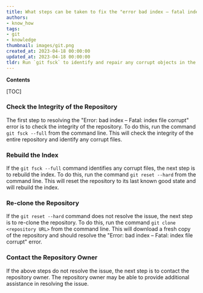 ```yaml
---
title: What steps can be taken to fix the "error bad index – fatal index file corrupt" issue when using git?
authors:
- know_how
tags:
- git
- knowledge
thumbnail: images/git.png
created_at: 2023-04-18 00:00:00
updated_at: 2023-04-18 00:00:00
tldr: Run `git fsck` to identify and repair any corrupt objects in the Git repository.
---
```


**Contents**

[TOC]

### Check the Integrity of the Repository

The first step to resolving the "Error: bad index – Fatal: index file corrupt" error is to check the integrity of the repository. To do this, run the command `git fsck --full` from the command line. This will check the integrity of the entire repository and identify any corrupt files.

### Rebuild the Index

If the `git fsck --full` command identifies any corrupt files, the next step is to rebuild the index. To do this, run the command `git reset --hard` from the command line. This will reset the repository to its last known good state and will rebuild the index.

### Re-clone the Repository

If the `git reset --hard` command does not resolve the issue, the next step is to re-clone the repository. To do this, run the command `git clone <repository URL>` from the command line. This will download a fresh copy of the repository and should resolve the "Error: bad index – Fatal: index file corrupt" error.

### Contact the Repository Owner

If the above steps do not resolve the issue, the next step is to contact the repository owner. The repository owner may be able to provide additional assistance in resolving the issue.
